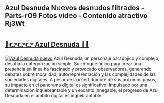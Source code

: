 ## Azul Desnuda N𝚞𝚎vos desn𝚞dos filtr𝚊dos - Parts-rO9 F𝚘tos vid𝚎o - C𝚘ntenido atr𝚊ctivo Rj3Wt

# <h2><a href="http://mb6ign.tromn.icu/?c=Azul+Desnuda">🔗👉👉👉 Azul Desnuda 🔗🔗</a></h2>

[![Azul Desnuda nuevo](https://i.imgur.com/pEAQMta.gif)](http://mb6ign.tromn.icu/?c=Azul+Desnuda)
Azul Desnuda, un personaje paradójico y complejo, desafía la categorización simple. Su enfoque único para crear una presencia en línea ha fascinado y provocado observadores, generando debates sobre moralidad, autorrepresentación y las complejidades de las sociedades digitales. A pesar de la incertidumbre de sus próximos pasos, su impacto en el panorama digital es significativo. Impulsado por una determinación inquebrantable y un encanto innegable, el progreso de Azul Desnuda en el ámbito digital es inquebrantable.
